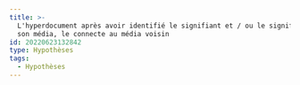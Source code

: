 ```yaml
---
title: >-
  L'hyperdocument après avoir identifié le signifiant et / ou le signifié de de
  son média, le connecte au média voisin
id: 20220623132842
type: Hypothèses
tags:
  - Hypothèses
---
```


